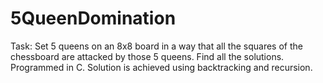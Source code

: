 # 5QueenDomination

Task: Set 5 queens on an 8x8 board in a way that all the squares of the chessboard are attacked by those 5 queens. Find all the 
solutions. 
Programmed in C. Solution is achieved using backtracking and recursion.
